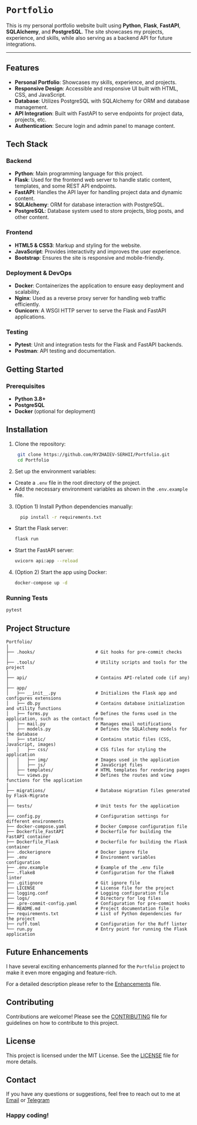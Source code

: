 # `Portfolio`

This is my personal portfolio website built using **Python**, **Flask**, **FastAPI**, **SQLAlchemy**, and
**PostgreSQL**. The site showcases my projects, experience, and skills, while also serving as a backend API for future
integrations.

---

## Features

- **Personal Portfolio**: Showcases my skills, experience, and projects.
- **Responsive Design**: Accessible and responsive UI built with HTML, CSS, and JavaScript.
- **Database**: Utilizes PostgreSQL with SQLAlchemy for ORM and database management.
- **API Integration**: Built with FastAPI to serve endpoints for project data, projects, etc.
- **Authentication**: Secure login and admin panel to manage content.

## Tech Stack

### Backend

- **Python**: Main programming language for this project.
- **Flask**: Used for the frontend web server to handle static content, templates, and some REST API endpoints.
- **FastAPI**: Handles the API layer for handling project data and dynamic content.
- **SQLAlchemy**: ORM for database interaction with PostgreSQL.
- **PostgreSQL**: Database system used to store projects, blog posts, and other content.

### Frontend

- **HTML5 & CSS3**: Markup and styling for the website.
- **JavaScript**: Provides interactivity and improves the user experience.
- **Bootstrap**: Ensures the site is responsive and mobile-friendly.

### Deployment & DevOps

- **Docker**: Containerizes the application to ensure easy deployment and scalability.
- **Nginx**: Used as a reverse proxy server for handling web traffic efficiently.
- **Gunicorn**: A WSGI HTTP server to serve the Flask and FastAPI applications.

### Testing

- **Pytest**: Unit and integration tests for the Flask and FastAPI backends.
- **Postman**: API testing and documentation.

## Getting Started

### Prerequisites

- **Python 3.8+**
- **PostgreSQL**
- **Docker** (optional for deployment)

## Installation

1. Clone the repository:

    ```bash
     git clone https://github.com/RYZHAIEV-SERHII/Portfolio.git
     cd Portfolio
     ```

2. Set up the environment variables:

- Create a `.env` file in the root directory of the project.
- Add the necessary environment variables as shown in the `.env.example` file.

3. (Option 1) Install Python dependencies manually:

    ```bash
      pip install -r requirements.txt
      ```

- Start the Flask server:

    ```bash
    flask run
    ```

- Start the FastAPI server:

    ```bash
    uvicorn api:app --reload
    ```

4. (Option 2) Start the app using Docker:

    ```bash
    docker-compose up -d
    ```

### Running Tests

```bash
pytest
```

## Project Structure

```plaintext
Portfolio/
│
├── .hooks/                       # Git hooks for pre-commit checks
│
├── .tools/                       # Utility scripts and tools for the project
│
├── api/                          # Contains API-related code (if any)
│
├── app/
│   ├── __init__.py               # Initializes the Flask app and configures extensions
│   ├── db.py                     # Contains database initialization and utility functions
│   ├── forms.py                  # Defines the forms used in the application, such as the contact form
│   ├── mail.py                   # Manages email notifications
│   ├── models.py                 # Defines the SQLAlchemy models for the database
│   ├── static/                   # Contains static files (CSS, JavaScript, images)
│   │   ├── css/                  # CSS files for styling the application
│   │   ├── img/                  # Images used in the application
│   │   ├── js/                   # JavaScript files
│   ├── templates/                # HTML templates for rendering pages
│   └── views.py                  # Defines the routes and view functions for the application
│
├── migrations/                   # Database migration files generated by Flask-Migrate
│
├── tests/                        # Unit tests for the application
│
├── config.py                     # Configuration settings for different environments
├── docker-compose.yaml           # Docker Compose configuration file
├── Dockerfile_FastAPI            # Dockerfile for building the FastAPI container
├── Dockerfile_Flask              # Dockerfile for building the Flask container
├── .dockerignore                 # Docker ignore file
├── .env                          # Environment variables configuration
├── .env.example                  # Example of the .env file
├── .flake8                       # Configuration for the flake8 linter
├── .gitignore                    # Git ignore file
├── LICENSE                       # License file for the project
├── logging.conf                  # Logging configuration file
├── logs/                         # Directory for log files
├── .pre-commit-config.yaml       # Configuration for pre-commit hooks
├── README.md                     # Project documentation file
├── requirements.txt              # List of Python dependencies for the project
├── ruff.toml                     # Configuration for the Ruff linter
└── run.py                        # Entry point for running the Flask application
```

## Future Enhancements

I have several exciting enhancements planned for the `Portfolio` project to make it even more engaging and feature-rich.

For a detailed description please refer to the [Enhancements](docs/Enhancements.md) file.

## Contributing

Contributions are welcome! Please see the [CONTRIBUTING](CONTRIBUTING.md) file
for guidelines on how to contribute to this project.

## License

This project is licensed under the MIT License.
See the [LICENSE](LICENSE) file for more details.

## Contact

If you have any questions or suggestions,
feel free to reach out to me at [Email](mailto:rsp89@gmail.com) or [Telegram](https://t.me/CTAJIKEP)

### Happy coding!
